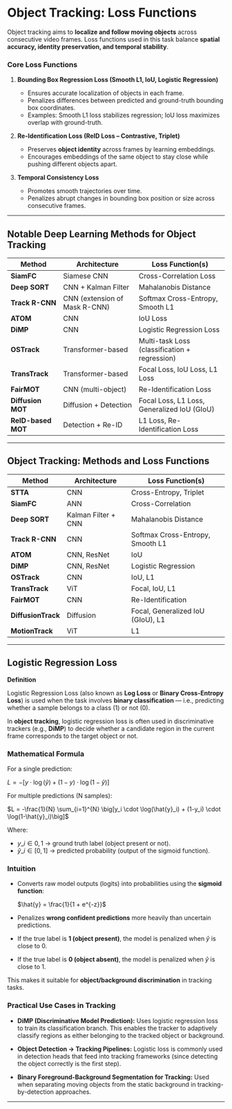 # **Object Tracking: Loss Functions**

Object tracking aims to **localize and follow moving objects** across consecutive video frames. Loss functions used in this task balance **spatial accuracy, identity preservation, and temporal stability**.

### **Core Loss Functions**

1. **Bounding Box Regression Loss (Smooth L1, IoU, Logistic Regression)**

   * Ensures accurate localization of objects in each frame.
   * Penalizes differences between predicted and ground-truth bounding box coordinates.
   * Examples: Smooth L1 loss stabilizes regression; IoU loss maximizes overlap with ground-truth.

2. **Re-Identification Loss (ReID Loss – Contrastive, Triplet)**

   * Preserves **object identity** across frames by learning embeddings.
   * Encourages embeddings of the same object to stay close while pushing different objects apart.

3. **Temporal Consistency Loss**

   * Promotes smooth trajectories over time.
   * Penalizes abrupt changes in bounding box position or size across consecutive frames.

---

## **Notable Deep Learning Methods for Object Tracking**

| **Method**         | **Architecture**              | **Loss Function(s)**                          |
| ------------------ | ----------------------------- | --------------------------------------------- |
| **SiamFC**         | Siamese CNN                   | Cross-Correlation Loss                        |
| **Deep SORT**      | CNN + Kalman Filter           | Mahalanobis Distance                          |
| **Track R-CNN**    | CNN (extension of Mask R-CNN) | Softmax Cross-Entropy, Smooth L1              |
| **ATOM**           | CNN                           | IoU Loss                                      |
| **DiMP**           | CNN                           | Logistic Regression Loss                      |
| **OSTrack**        | Transformer-based             | Multi-task Loss (classification + regression) |
| **TransTrack**     | Transformer-based             | Focal Loss, IoU Loss, L1 Loss                 |
| **FairMOT**        | CNN (multi-object)            | Re-Identification Loss                        |
| **Diffusion MOT**  | Diffusion + Detection         | Focal Loss, L1 Loss, Generalized IoU (GIoU)   |
| **ReID-based MOT** | Detection + Re-ID             | L1 Loss, Re-Identification Loss               |

---


## **Object Tracking: Methods and Loss Functions**

| **Method**         | **Architecture**    | **Loss Function(s)**              |
| ------------------ | ------------------- | --------------------------------- |
| **STTA**           | CNN                 | Cross-Entropy, Triplet            |
| **SiamFC**         | ANN                 | Cross-Correlation                 |
| **Deep SORT**      | Kalman Filter + CNN | Mahalanobis Distance              |
| **Track R-CNN**    | CNN                 | Softmax Cross-Entropy, Smooth L1  |
| **ATOM**           | CNN, ResNet         | IoU                               |
| **DiMP**           | CNN, ResNet         | Logistic Regression               |
| **OSTrack**        | CNN                 | IoU, L1                           |
| **TransTrack**     | ViT                 | Focal, IoU, L1                    |
| **FairMOT**        | CNN                 | Re-Identification                 |
| **DiffusionTrack** | Diffusion           | Focal, Generalized IoU (GIoU), L1 |
| **MotionTrack**    | ViT                 | L1                                |

---

## **Logistic Regression Loss**

**Definition**

Logistic Regression Loss (also known as **Log Loss** or **Binary Cross-Entropy Loss**) is used when the task involves **binary classification** — i.e., predicting whether a sample belongs to a class (1) or not (0).

In **object tracking**, logistic regression loss is often used in discriminative trackers (e.g., **DiMP**) to decide whether a candidate region in the current frame corresponds to the target object or not.



### **Mathematical Formula**

For a single prediction:

$`L = -[y \cdot \log(\hat{y}) + (1-y) \cdot \log(1-\hat{y})]`$

For multiple predictions (N samples):

$`L = -\frac{1}{N} \sum_{i=1}^{N} \big[y_i \cdot \log(\hat{y}_i) + (1-y_i) \cdot \log(1-\hat{y}_i)\big]`$

Where:

* $y\_i \in {0,1}$ → ground truth label (object present or not).
* $\hat{y}\_i \in [0,1]$ → predicted probability (output of the sigmoid function).



### **Intuition**

* Converts raw model outputs (logits) into probabilities using the **sigmoid function**:

  $`\hat{y} = \frac{1}{1 + e^{-z}}`$

* Penalizes **wrong confident predictions** more heavily than uncertain predictions.

* If the true label is **1 (object present)**, the model is penalized when $\hat{y}$ is close to 0.

* If the true label is **0 (object absent)**, the model is penalized when $\hat{y}$ is close to 1.

This makes it suitable for **object/background discrimination** in tracking tasks.



### **Practical Use Cases in Tracking**

* **DiMP (Discriminative Model Prediction):**
  Uses logistic regression loss to train its classification branch. This enables the tracker to adaptively classify regions as either belonging to the tracked object or background.

* **Object Detection → Tracking Pipelines:**
  Logistic loss is commonly used in detection heads that feed into tracking frameworks (since detecting the object correctly is the first step).

* **Binary Foreground-Background Segmentation for Tracking:**
  Used when separating moving objects from the static background in tracking-by-detection approaches.

---
